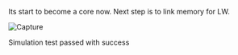 Its start to become a core now. Next step is to link memory for LW.

![Capture](https://github.com/user-attachments/assets/b348a96a-f0d3-45f5-85d3-0b98c7947cb6)

Simulation test passed with success
